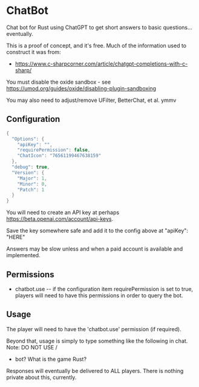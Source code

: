 # ChatBot

Chat bot for Rust using ChatGPT to get short answers to basic questions... eventually.

This is a proof of concept, and it's free.  Much of the information used to construct it was from:

  - https://www.c-sharpcorner.com/article/chatgpt-completions-with-c-sharp/

You must disable the oxide sandbox - see  https://umod.org/guides/oxide/disabling-plugin-sandboxing

You may also need to adjust/remove UFilter, BetterChat, et al.  ymmv

## Configuration
```cs
{
  "Options": {
    "apiKey": "",
    "requirePermission": false,
    "ChatIcon": "76561199467638159"
  },
  "debug": true,
  "Version": {
    "Major": 1,
    "Minor": 0,
    "Patch": 1
  }
}
```

You will need to create an API key at perhaps https://beta.openai.com/account/api-keys.

Save the key somewhere safe and add it to the config above at "apiKey": "HERE"

Answers may be slow unless and when a paid account is available and implemented.

## Permissions

  - chatbot.use -- if the configuration item requirePermission is set to true, players will need to have this permissions in order to query the bot.

## Usage

The player will need to have the 'chatbot.use' permission (if required).

Beyond that, usage is simply to type something like the following in chat.  Note: DO NOT USE /

  - bot? What is the game Rust?


Responses will eventually be delivered to ALL players.  There is nothing private about this, currently.

